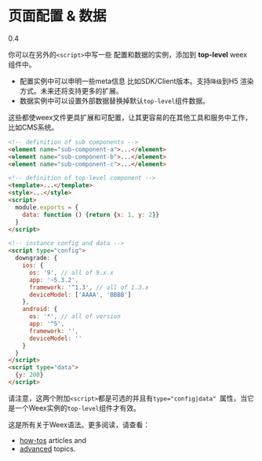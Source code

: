 # 页面配置 & 数据
<span class="weex-version">0.4</span>

你可以在另外的`<script>`中写一些 配置和数据的实例，添加到 **top-level** weex 组件中。

* 配置实例中可以申明一些meta信息 比如SDK/Client版本。支持`降级`到H5 渲染方式。未来还将支持更多的扩展。
* 数据实例中可以设置外部数据替换掉默认`top-level`组件数据。

这些都使weex文件更具扩展和可配置，让其更容易的在其他工具和服务中工作，比如CMS系统。

```html
<!-- definition of sub components -->
<element name="sub-component-a">...</element>
<element name="sub-component-b">...</element>
<element name="sub-component-c">...</element>

<!-- definition of top-level component -->
<template>...</template>
<style>...</style>
<script>
  module.exports = {
    data: function () {return {x: 1, y: 2}}
  }
</script>

<!-- instance config and data -->
<script type="config">
  downgrade: {
    ios: {
      os: '9', // all of 9.x.x
      app: '~5.3.2',
      framework: '^1.3', // all of 1.3.x
      deviceModel: ['AAAA', 'BBBB']
    },
    android: {
      os: '*', // all of version
      app: '^5',
      framework: '',
      deviceModel: ''
    }
  }
</script>
<script type="data">
  {y: 200}
</script>
```

请注意，这两个附加`<script>`都是可选的并且有`type="config|data" `属性，当它是一个Weex实例的`top-level`组件才有效。

这是所有关于Weex语法。更多阅读，请查看：

* [how-tos](../how-to/main.md) articles and
* [advanced](../advanced/main.md) topics.

